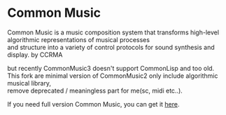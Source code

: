 # Common Music

Common Music is a music composition system that transforms high-level algorithmic representations of musical processes  
and structure into a variety of control protocols for sound synthesis and display. by CCRMA  
  
but recently CommonMusic3 doesn't support CommonLisp and too old.  
This fork are minimal version of CommonMusic2 only include algorithmic musical library,   
remove deprecated / meaningless part for me(sc, midi etc..).  
  
If you need full version Common Music, you can get it [here](https://sourceforge.net/projects/commonmusic/files/cm/).
